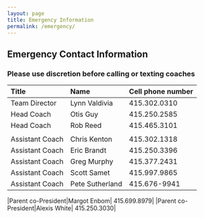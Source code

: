 ```yaml
---
layout: page
title: Emergency Information
permalink: /emergency/
---
```

## Emergency Contact Information

### Please use discretion before calling or texting coaches 

|Title|Name|Cell phone number|
|:----|:----|:----|
|Team Director |Lynn Valdivia| 	 	415.302.0310|
|Head Coach |Otis Guy| 		 	415.250.2585|
|Head Coach |Rob Reed| 		415.465.3101|
| | | |
|Assistant Coach |Chris Kenton| 	 	415.302.1318|
|Assistant Coach |Eric Brandt| 	 	415.250.3396|
|Assistant Coach |Greg Murphy| 	415.377.2431|
|Assistant Coach |Scott Samet| 	 	415.997.9865|
|Assistant Coach |Pete Sutherland|	415.676-9941|


|Parent co-President|Margot Enbom| 	415.699.8979|
|Parent co-President|Alexis White| 	415.250.3030|
